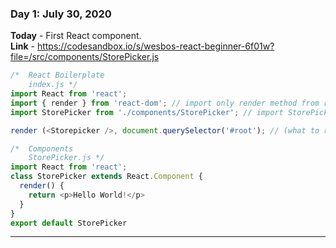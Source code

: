 ### Day 1: July 30, 2020
**Today** - First React component.  
**Link**  - https://codesandbox.io/s/wesbos-react-beginner-6f01w?file=/src/components/StorePicker.js  

```js
/*  React Boilerplate
    index.js */
import React from 'react';
import { render } from 'react-dom'; // import only render method from react-dom
import StorePicker from './components/StorePicker'; // import StorePicker component

render (<Storepicker />, document.querySelector('#root'); // (what to render, where to render)

/*  Components
    StorePicker.js */
import React from 'react';
class StorePicker extends React.Component {
  render() {
    return <p>Hello World!</p>
  }
}
export default StorePicker
```

---
